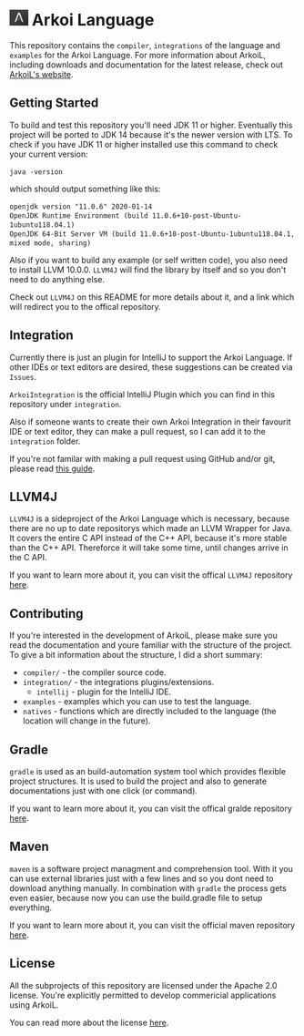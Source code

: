 # <img src="assets/logo-dark.png" height="28px" /> Arkoi Language

This repository contains the ``compiler``, ``integrations`` of the language and ``examples``
for the Arkoi Language. For more information about ArkoiL, including downloads and documentation
for the latest release, check out [ArkoiL's website](https://lang.arkoisystems.com/).

## Getting Started

To build and test this repository you'll need JDK 11 or higher. Eventually this project will
be ported to JDK 14 because it's the newer version with LTS. To check if you have JDK 11 or
higher installed use this command to check your current version:
```
java -version
```
which should output something like this:
```
openjdk version "11.0.6" 2020-01-14
OpenJDK Runtime Environment (build 11.0.6+10-post-Ubuntu-1ubuntu118.04.1)
OpenJDK 64-Bit Server VM (build 11.0.6+10-post-Ubuntu-1ubuntu118.04.1, mixed mode, sharing)
```

Also if you want to build any example (or self written code), you also need to install 
LLVM 10.0.0. ``LLVM4J`` will find the library by itself and so you don't need to do anything
else.

Check out ``LLVM4J`` on this README for more details about it, and a link which will redirect
you to the offical repository.

## Integration

Currently there is just an plugin for IntelliJ to support the Arkoi Language. If other IDEs
or text editors are desired, these suggestions can be created via ``Issues``.

``ArkoiIntegration`` is the official IntelliJ Plugin which you can find in this repository
under ``integration``.

Also if someone wants to create their own Arkoi Integration in their favourit IDE or text
editor, they can make a pull request, so I can add it to the ``integration`` folder.

If you're not familar with making a pull request using GitHub and/or git, please read 
[this guide](pull-request-instructions).

## LLVM4J

``LLVM4J`` is a sideproject of the Arkoi Language which is necessary, because there are no
up to date repositorys which made an LLVM Wrapper for Java. It covers the entire C API instead
of the C++ API, because it's more stable than the C++ API. Thereforce it will take some time,
until changes arrive in the C API.

If you want to learn more about it, you can visit the offical ``LLVM4J`` repository [here](https://github.com/Excse/LLVM4J).

## Contributing

If you're interested in the development of ArkoiL, please make sure you read the documentation
and youre familiar with the structure of the project. To give a bit information about the 
structure, I did a short summary:

* ``compiler/`` - the compiler source code.
* ``integration/`` - the integrations plugins/extensions.
   * ``intellij`` - plugin for the IntelliJ IDE.
* ``examples`` - examples which you can use to test the language.
* ``natives`` - functions which are directly included to the language (the location will change in the future).

## Gradle

``gradle`` is used as an build-automation system tool which provides flexible project 
structures. It is used to build the project and also to generate documentations just with
one click (or command).

If you want to learn more about it, you can visit the offical gralde repository [here](https://github.com/gradle/gradle).

## Maven 

``maven`` is a software project managment and comprehension tool. With it you can 
use external libraries just with a few lines and so you dont need to download anything
manually. In combination with ``gradle`` the process gets even easier, because now
you can use the build.gradle file to setup everything.

If you want to learn more about it, you can visit the official maven repository [here](https://github.com/apache/maven).

## License 

All the subprojects of this repository are licensed under the Apache 2.0 license. You're
explicitly permitted to develop commericial applications using ArkoiL.

You can read more about the license [here](http://www.apache.org/licenses/LICENSE-2.0).
